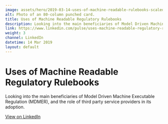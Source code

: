 ```yaml
---
image: assets/hero/2019-03-14-uses-of-machine-readable-rulebooks-scaled-4by3.jpg
alt: Photo of an 80-column punched card.
title: Uses of Machine Readable Regulatory Rulebooks
description: Looking into the main beneficiaries of Model Driven Machine Executable Regulation (MDMER), and the role of third party service providers in its adoption.
link: https://www.linkedin.com/pulse/uses-machine-readable-regulatory-rulebooks-taxonomies-eugene-morozov
weight: 3
channel: LinkedIn
datetime: 14 Mar 2019
layout: default
---
```


# Uses of Machine Readable Regulatory Rulebooks

Looking into the main beneficiaries of Model Driven Machine Executable Regulation (MDMER), and the role of third party service providers in its adoption.

[View on LinkedIn](https://www.linkedin.com/pulse/uses-machine-readable-regulatory-rulebooks-taxonomies-eugene-morozov)
